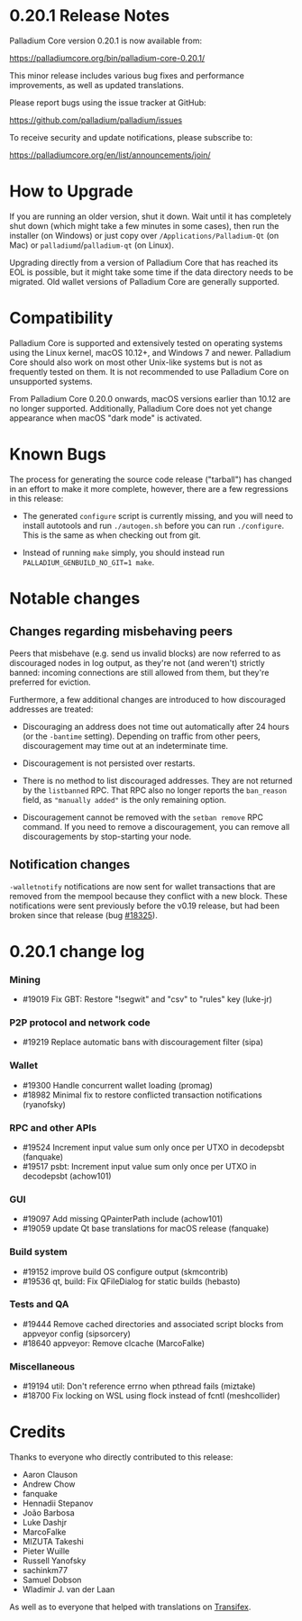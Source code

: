 0.20.1 Release Notes
====================

Palladium Core version 0.20.1 is now available from:

  <https://palladiumcore.org/bin/palladium-core-0.20.1/>

This minor release includes various bug fixes and performance
improvements, as well as updated translations.

Please report bugs using the issue tracker at GitHub:

  <https://github.com/palladium/palladium/issues>

To receive security and update notifications, please subscribe to:

  <https://palladiumcore.org/en/list/announcements/join/>

How to Upgrade
==============

If you are running an older version, shut it down. Wait until it has completely
shut down (which might take a few minutes in some cases), then run the
installer (on Windows) or just copy over `/Applications/Palladium-Qt` (on Mac)
or `palladiumd`/`palladium-qt` (on Linux).

Upgrading directly from a version of Palladium Core that has reached its EOL is
possible, but it might take some time if the data directory needs to be migrated. Old
wallet versions of Palladium Core are generally supported.

Compatibility
==============

Palladium Core is supported and extensively tested on operating systems
using the Linux kernel, macOS 10.12+, and Windows 7 and newer.  Palladium
Core should also work on most other Unix-like systems but is not as
frequently tested on them.  It is not recommended to use Palladium Core on
unsupported systems.

From Palladium Core 0.20.0 onwards, macOS versions earlier than 10.12 are no
longer supported. Additionally, Palladium Core does not yet change appearance
when macOS "dark mode" is activated.

Known Bugs
==========

The process for generating the source code release ("tarball") has changed in an
effort to make it more complete, however, there are a few regressions in
this release:

- The generated `configure` script is currently missing, and you will need to
  install autotools and run `./autogen.sh` before you can run
  `./configure`. This is the same as when checking out from git.

- Instead of running `make` simply, you should instead run
  `PALLADIUM_GENBUILD_NO_GIT=1 make`.

Notable changes
===============

Changes regarding misbehaving peers
-----------------------------------

Peers that misbehave (e.g. send us invalid blocks) are now referred to as
discouraged nodes in log output, as they're not (and weren't) strictly banned:
incoming connections are still allowed from them, but they're preferred for
eviction.

Furthermore, a few additional changes are introduced to how discouraged
addresses are treated:

- Discouraging an address does not time out automatically after 24 hours
  (or the `-bantime` setting). Depending on traffic from other peers,
  discouragement may time out at an indeterminate time.

- Discouragement is not persisted over restarts.

- There is no method to list discouraged addresses. They are not returned by
  the `listbanned` RPC. That RPC also no longer reports the `ban_reason`
  field, as `"manually added"` is the only remaining option.

- Discouragement cannot be removed with the `setban remove` RPC command.
  If you need to remove a discouragement, you can remove all discouragements by
  stop-starting your node.

Notification changes
--------------------

`-walletnotify` notifications are now sent for wallet transactions that are
removed from the mempool because they conflict with a new block. These
notifications were sent previously before the v0.19 release, but had been
broken since that release (bug
[#18325](https://github.com/palladium/palladium/issues/18325)).

0.20.1 change log
=================

### Mining
- #19019 Fix GBT: Restore "!segwit" and "csv" to "rules" key (luke-jr)

### P2P protocol and network code
- #19219 Replace automatic bans with discouragement filter (sipa)

### Wallet
- #19300 Handle concurrent wallet loading (promag)
- #18982 Minimal fix to restore conflicted transaction notifications (ryanofsky)

### RPC and other APIs
- #19524 Increment input value sum only once per UTXO in decodepsbt (fanquake)
- #19517 psbt: Increment input value sum only once per UTXO in decodepsbt (achow101)

### GUI
- #19097 Add missing QPainterPath include (achow101)
- #19059 update Qt base translations for macOS release (fanquake)

### Build system
- #19152 improve build OS configure output (skmcontrib)
- #19536 qt, build: Fix QFileDialog for static builds (hebasto)

### Tests and QA
- #19444 Remove cached directories and associated script blocks from appveyor config (sipsorcery)
- #18640 appveyor: Remove clcache (MarcoFalke)

### Miscellaneous
- #19194 util: Don't reference errno when pthread fails (miztake)
- #18700 Fix locking on WSL using flock instead of fcntl (meshcollider)

Credits
=======

Thanks to everyone who directly contributed to this release:

- Aaron Clauson
- Andrew Chow
- fanquake
- Hennadii Stepanov
- João Barbosa
- Luke Dashjr
- MarcoFalke
- MIZUTA Takeshi
- Pieter Wuille
- Russell Yanofsky
- sachinkm77
- Samuel Dobson
- Wladimir J. van der Laan

As well as to everyone that helped with translations on
[Transifex](https://www.transifex.com/palladium/palladium/).
